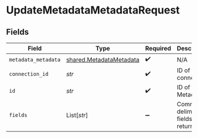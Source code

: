 # UpdateMetadataMetadataRequest


## Fields

| Field                                                              | Type                                                               | Required                                                           | Description                                                        |
| ------------------------------------------------------------------ | ------------------------------------------------------------------ | ------------------------------------------------------------------ | ------------------------------------------------------------------ |
| `metadata_metadata`                                                | [shared.MetadataMetadata](../../models/shared/metadatametadata.md) | :heavy_check_mark:                                                 | N/A                                                                |
| `connection_id`                                                    | *str*                                                              | :heavy_check_mark:                                                 | ID of the connection                                               |
| `id`                                                               | *str*                                                              | :heavy_check_mark:                                                 | ID of the Metadata                                                 |
| `fields`                                                           | List[*str*]                                                        | :heavy_minus_sign:                                                 | Comma-delimited fields to return                                   |
